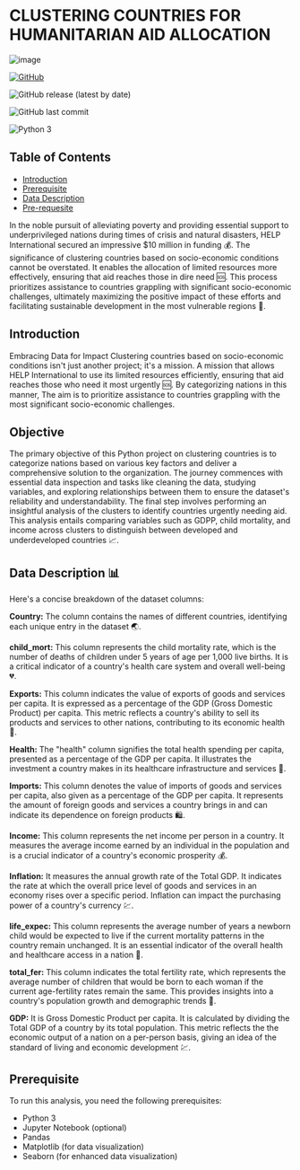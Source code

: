 # CLUSTERING COUNTRIES FOR HUMANITARIAN AID ALLOCATION

![image](https://github.com/ShreyaPatil1199/CLUSTERING_COUNTRIES/assets/135635788/fc7f2491-8bcb-491a-b576-d96d80a8c0d8)

[![GitHub](https://img.shields.io/github/license/Shreyapatil1199/CLUSTERING_COUNTRIES)](https://creativecommons.org/licenses/by/4.0/)

![GitHub release (latest by date)](https://img.shields.io/github/v/release/Shreyapatil1199/CLUSTERING_COUNTRIES)

![GitHub last commit](https://img.shields.io/github/last-commit/Shreyapatil1199/CLUSTERING_COUNTRIES)

![Python 3](https://img.shields.io/badge/Python-3-blue.svg)

## Table of Contents
- [Introduction](#Introduction)
- [Prerequisite](#prerequisite)
- [Data Description](#data-description)
- [Pre-requesite](#Prerequisite)


In the noble pursuit of alleviating poverty and providing essential support to underprivileged nations during times of crisis and natural disasters,
HELP International secured an impressive $10 million in funding 💰. The significance of clustering countries based on socio-economic conditions cannot 
be overstated. It enables the allocation of limited resources more effectively, ensuring that aid reaches those in dire need 🆘. This process prioritizes 
assistance to countries grappling with significant socio-economic challenges, ultimately maximizing the positive impact of these efforts and facilitating 
sustainable development in the most vulnerable regions 🌱.

## Introduction 

Embracing Data for Impact
Clustering countries based on socio-economic conditions isn't just another project; it's a mission. A mission that allows HELP International to use its 
limited resources efficiently, ensuring that aid reaches those who need it most urgently 🆘. By categorizing nations in this manner, The aim is to prioritize 
assistance to countries grappling with the most significant socio-economic challenges. 

## Objective 

The primary objective of this Python project on clustering countries is to categorize nations based on various key factors and deliver a comprehensive 
solution to the organization. The journey commences with essential data inspection and tasks like cleaning the data, studying variables, and exploring 
relationships between them to ensure the dataset's reliability and understandability. The final step involves performing an insightful analysis of the 
clusters to identify countries urgently needing aid. This analysis entails comparing variables such as GDPP, child mortality, and income across clusters to 
distinguish between developed and underdeveloped countries 📈.


## Data Description 📊

Here's a concise breakdown of the dataset columns:

**Country:** The column contains the names of different countries, identifying each unique entry in the dataset 🌏.

**child_mort:** This column represents the child mortality rate, which is the number of deaths of children under 5 years of age per 1,000 live births. 
                It is a critical indicator of a country's health care system and overall well-being 💔.

**Exports:** This column indicates the value of exports of goods and services per capita. It is expressed as a percentage of the GDP (Gross Domestic Product) 
             per capita. This metric reflects a country's ability to sell its products and services to other nations, contributing to its economic health 💼.

**Health:** The "health" column signifies the total health spending per capita, presented as a percentage of the GDP per capita. 
            It illustrates the investment a country makes in its healthcare infrastructure and services 🏥.

**Imports:** This column denotes the value of imports of goods and services per capita, also given as a percentage of the GDP per capita. 
            It represents the amount of foreign goods and services a country brings in and can indicate its dependence on foreign products 🛍️.

**Income:** This column represents the net income per person in a country. It measures the average income earned by an individual in the population and 
         is a crucial indicator of a country's economic prosperity 💰.

**Inflation:** It measures the annual growth rate of the Total GDP. It indicates the rate at which the overall price level of goods and services in an 
               economy rises over a specific period. Inflation can impact the purchasing power of a country's currency 💹.

**life_expec:** This column represents the average number of years a newborn child would be expected to live if the current mortality patterns in the 
                country remain unchanged. It is an essential indicator of the overall health and healthcare access in a nation 🏥.

**total_fer:** This column indicates the total fertility rate, which represents the average number of children that would be born to each woman if the
                current age-fertility rates remain the same. This provides insights into a country's population growth and demographic trends 👶.

**GDP:** It is Gross Domestic Product per capita. It is calculated by dividing the Total GDP of a country by its total population. This metric reflects the 
         the economic output of a nation on a per-person basis, giving an idea of the standard of living and economic development 💹.

## Prerequisite
To run this analysis, you need the following prerequisites:
- Python 3
- Jupyter Notebook (optional)
- Pandas
- Matplotlib (for data visualization)
- Seaborn (for enhanced data visualization)       
